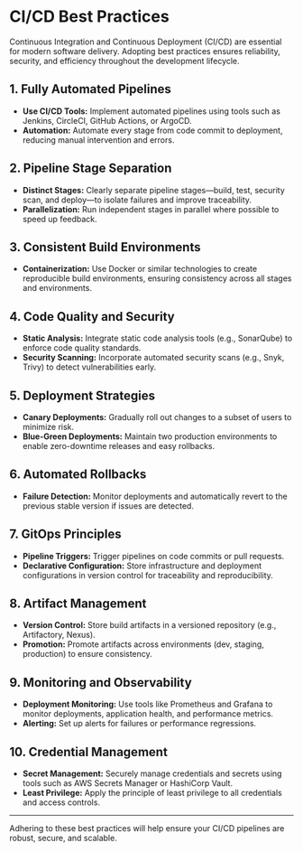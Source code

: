 # CI/CD Best Practices

Continuous Integration and Continuous Deployment (CI/CD) are essential for modern software delivery. Adopting best practices ensures reliability, security, and efficiency throughout the development lifecycle.

## 1. Fully Automated Pipelines

- **Use CI/CD Tools:** Implement automated pipelines using tools such as Jenkins, CircleCI, GitHub Actions, or ArgoCD.
- **Automation:** Automate every stage from code commit to deployment, reducing manual intervention and errors.

## 2. Pipeline Stage Separation

- **Distinct Stages:** Clearly separate pipeline stages—build, test, security scan, and deploy—to isolate failures and improve traceability.
- **Parallelization:** Run independent stages in parallel where possible to speed up feedback.

## 3. Consistent Build Environments

- **Containerization:** Use Docker or similar technologies to create reproducible build environments, ensuring consistency across all stages and environments.

## 4. Code Quality and Security

- **Static Analysis:** Integrate static code analysis tools (e.g., SonarQube) to enforce code quality standards.
- **Security Scanning:** Incorporate automated security scans (e.g., Snyk, Trivy) to detect vulnerabilities early.

## 5. Deployment Strategies

- **Canary Deployments:** Gradually roll out changes to a subset of users to minimize risk.
- **Blue-Green Deployments:** Maintain two production environments to enable zero-downtime releases and easy rollbacks.

## 6. Automated Rollbacks

- **Failure Detection:** Monitor deployments and automatically revert to the previous stable version if issues are detected.

## 7. GitOps Principles

- **Pipeline Triggers:** Trigger pipelines on code commits or pull requests.
- **Declarative Configuration:** Store infrastructure and deployment configurations in version control for traceability and reproducibility.

## 8. Artifact Management

- **Version Control:** Store build artifacts in a versioned repository (e.g., Artifactory, Nexus).
- **Promotion:** Promote artifacts across environments (dev, staging, production) to ensure consistency.

## 9. Monitoring and Observability

- **Deployment Monitoring:** Use tools like Prometheus and Grafana to monitor deployments, application health, and performance metrics.
- **Alerting:** Set up alerts for failures or performance regressions.

## 10. Credential Management

- **Secret Management:** Securely manage credentials and secrets using tools such as AWS Secrets Manager or HashiCorp Vault.
- **Least Privilege:** Apply the principle of least privilege to all credentials and access controls.

---

Adhering to these best practices will help ensure your CI/CD pipelines are robust, secure, and scalable.